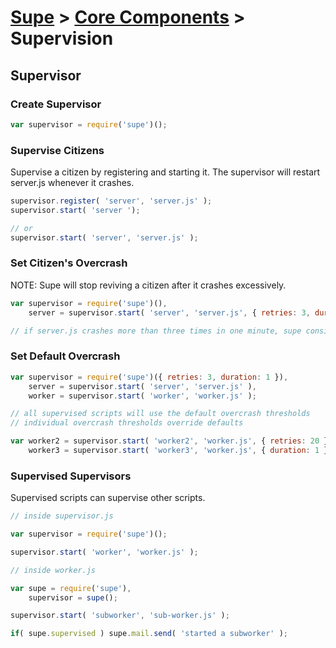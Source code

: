 # [Supe](../../README.md) > [Core Components](../core-components.md) > Supervision

## Supervisor

### Create Supervisor
```js
var supervisor = require('supe')();
```

### Supervise Citizens
Supervise a citizen by registering and starting it. The supervisor will restart server.js whenever it crashes.
```js
supervisor.register( 'server', 'server.js' );
supervisor.start( 'server ');

// or
supervisor.start( 'server', 'server.js' );
```

### Set Citizen's Overcrash

NOTE: Supe will stop reviving a citizen after it crashes excessively.

```js
var supervisor = require('supe')(),
    server = supervisor.start( 'server', 'server.js', { retries: 3, duration: 1 });

// if server.js crashes more than three times in one minute, supe considers it overcrashed
```

### Set Default Overcrash

```js
var supervisor = require('supe')({ retries: 3, duration: 1 }),
    server = supervisor.start( 'server', 'server.js' ),
    worker = supervisor.start( 'worker', 'worker.js' );

// all supervised scripts will use the default overcrash thresholds
// individual overcrash thresholds override defaults

var worker2 = supervisor.start( 'worker2', 'worker.js', { retries: 20 }),
    worker3 = supervisor.start( 'worker3', 'worker.js', { duration: 1 });
```

### Supervised Supervisors

Supervised scripts can supervise other scripts.

```js
// inside supervisor.js

var supervisor = require('supe')();

supervisor.start( 'worker', 'worker.js' );

// inside worker.js

var supe = require('supe'),
    supervisor = supe();

supervisor.start( 'subworker', 'sub-worker.js' );

if( supe.supervised ) supe.mail.send( 'started a subworker' );
```